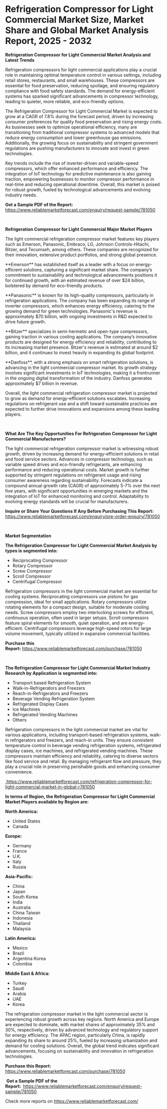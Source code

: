 <p><h1>Refrigeration Compressor for Light Commercial Market Size, Market Share and Global Market Analysis Report, 2025 - 2032</h1></p><p><strong>Refrigeration Compressor for Light Commercial Market Analysis and Latest Trends</strong></p>
<p><p>Refrigeration compressors for light commercial applications play a crucial role in maintaining optimal temperature control in various settings, including retail stores, restaurants, and small warehouses. These compressors are essential for food preservation, reducing spoilage, and ensuring regulatory compliance with food safety standards. The demand for energy-efficient systems has sparked significant advancements in compressor technology, leading to quieter, more reliable, and eco-friendly options.</p><p>The Refrigeration Compressor for Light Commercial Market is expected to grow at a CAGR of 7.8% during the forecast period, driven by increasing consumer preferences for quality food preservation and rising energy costs. As businesses seek to optimize operational efficiency, many are transitioning from traditional compressor systems to advanced models that reduce energy consumption and lower greenhouse gas emissions. Additionally, the growing focus on sustainability and stringent government regulations are pushing manufacturers to innovate and invest in green technologies.</p><p>Key trends include the rise of inverter-driven and variable-speed compressors, which offer enhanced performance and efficiency. The integration of IoT technology for predictive maintenance is also gaining traction, empowering businesses to monitor compressor performance in real-time and reducing operational downtime. Overall, this market is poised for robust growth, fueled by technological advancements and evolving industry needs.</p></p>
<p><strong>Get a Sample PDF of the Report:&nbsp;</strong> <a href="https://www.reliablemarketforecast.com/enquiry/request-sample/781050?utm_campaign=3310&utm_medium=2&utm_source=Github&utm_content=ia&utm_term=26032025&utm_id=refrigeration-compressor-for-light-commercial">https://www.reliablemarketforecast.com/enquiry/request-sample/781050</a></p>
<p>&nbsp;</p>
<p><strong>Refrigeration Compressor for Light Commercial Major Market Players</strong></p>
<p><p>The light commercial refrigeration compressor market features key players such as Emerson, Panasonic, Embraco, LG, Johnson Controls-Hitachi, Bitzer, and Tecumseh, among others. These companies are recognized for their innovation, extensive product portfolios, and strong global presence.</p><p>**Emerson** has established itself as a leader with a focus on energy-efficient solutions, capturing a significant market share. The company’s commitment to sustainability and technological advancements positions it for continued growth, with an estimated revenue of over $24 billion, bolstered by demand for eco-friendly products.</p><p>**Panasonic** is known for its high-quality compressors, particularly in refrigeration applications. The company has been expanding its range of inverter compressors, which enhances energy efficiency, catering to the growing demand for green technologies. Panasonic's revenue is approximately $70 billion, with ongoing investments in R&D expected to drive future growth.</p><p>**Bitzer** specializes in semi-hermetic and open-type compressors, gaining traction in various cooling applications. The company’s innovative products are designed for energy efficiency and reliability, contributing to its increasing market presence. Bitzer's revenue is estimated at around $2 billion, and it continues to invest heavily in expanding its global footprint.</p><p>**Danfoss**, with a strong emphasis on smart refrigeration solutions, is advancing in the light commercial compressor market. Its growth strategy involves significant investments in IoT technologies, making it a frontrunner in the ongoing digital transformation of the industry. Danfoss generates approximately $7 billion in revenue.</p><p>Overall, the light commercial refrigeration compressor market is projected to grow as demand for energy-efficient solutions escalates. Increasing regulations on refrigerant use and a shift toward sustainable practices are expected to further drive innovations and expansions among these leading players.</p></p>
<p>&nbsp;</p>
<p><strong>What Are The Key Opportunities For Refrigeration Compressor for Light Commercial Manufacturers?</strong></p>
<p><p>The light commercial refrigeration compressor market is witnessing robust growth, driven by increasing demand for energy-efficient solutions in retail and food service sectors. Advances in compressor technology, such as variable speed drives and eco-friendly refrigerants, are enhancing performance and reducing operational costs. Market growth is further supported by stringent regulations on refrigerant usage and rising consumer awareness regarding sustainability. Forecasts indicate a compound annual growth rate (CAGR) of approximately 5-7% over the next five years, with significant opportunities in emerging markets and the integration of IoT for enhanced monitoring and control. Adaptability to evolving energy standards will be crucial for manufacturers.</p></p>
<p><strong>Inquire or Share Your Questions If Any Before Purchasing This Report:</strong> <a href="https://www.reliablemarketforecast.com/enquiry/pre-order-enquiry/781050?utm_campaign=3310&utm_medium=2&utm_source=Github&utm_content=ia&utm_term=26032025&utm_id=refrigeration-compressor-for-light-commercial">https://www.reliablemarketforecast.com/enquiry/pre-order-enquiry/781050</a></p>
<p>&nbsp;</p>
<p><strong>Market Segmentation</strong></p>
<p><strong>The Refrigeration Compressor for Light Commercial Market Analysis by types is segmented into:</strong></p>
<p><ul><li>Reciprocating Compressor</li><li>Rotary Compressor</li><li>Screw Compressor</li><li>Scroll Compressor</li><li>Centrifugal Compressor</li></ul></p>
<p><p>Refrigeration compressors in the light commercial market are essential for cooling systems. Reciprocating compressors use pistons for gas compression, ideal for small applications. Rotary compressors utilize rotating elements for a compact design, suitable for moderate cooling needs. Screw compressors employ two interlocking screws for efficient, continuous operation, often used in larger setups. Scroll compressors feature spiral elements for smooth, quiet operation, and are energy-efficient. Centrifugal compressors leverage high-speed rotors for large volume movement, typically utilized in expansive commercial facilities.</p></p>
<p><strong>Purchase this Report:&nbsp;</strong><a href="https://www.reliablemarketforecast.com/purchase/781050?utm_campaign=3310&utm_medium=2&utm_source=Github&utm_content=ia&utm_term=26032025&utm_id=refrigeration-compressor-for-light-commercial">https://www.reliablemarketforecast.com/purchase/781050</a></p>
<p>&nbsp;</p>
<p><strong>The Refrigeration Compressor for Light Commercial Market Industry Research by Application is segmented into:</strong></p>
<p><ul><li>Transport based Refrigeration System</li><li>Walk-in-Refrigerators and Freezers</li><li>Reach-in-Refrigerators and Freezers</li><li>Beverage Vending Refrigeration System</li><li>Refrigerated Display Cases</li><li>Ice Machines</li><li>Refrigerated Vending Machines</li><li>Others</li></ul></p>
<p><p>Refrigeration compressors in the light commercial market are vital for various applications, including transport-based refrigeration systems, walk-in refrigerators and freezers, and reach-in units. They ensure consistent temperature control in beverage vending refrigeration systems, refrigerated display cases, ice machines, and refrigerated vending machines. These compressors maintain efficiency and reliability, catering to diverse sectors like food service and retail. By managing refrigerant flow and pressure, they play a crucial role in preserving perishable goods and enhancing consumer convenience.</p></p>
<p><a href="https://www.reliablemarketforecast.com/refrigeration-compressor-for-light-commercial-market-in-global-r781050?utm_campaign=3310&utm_medium=2&utm_source=Github&utm_content=ia&utm_term=26032025&utm_id=refrigeration-compressor-for-light-commercial">&nbsp;https://www.reliablemarketforecast.com/refrigeration-compressor-for-light-commercial-market-in-global-r781050</a></p>
<p><strong>In terms of Region, the Refrigeration Compressor for Light Commercial Market Players available by Region are:</strong></p>
<p>
    <p> <strong> North America: </strong>
        <ul>
            <li>United States</li>
            <li>Canada</li>
        </ul>
        </p> 
    <p> <strong> Europe: </strong>
        <ul>
            <li>Germany</li>
            <li>France</li>
            <li>U.K.</li>
            <li>Italy</li>
            <li>Russia</li>
        </ul>
        </p> 
    <p> <strong> Asia-Pacific: </strong>
        <ul>
            <li>China</li>
            <li>Japan</li>
            <li>South Korea</li>
            <li>India</li>
            <li>Australia</li>
            <li>China Taiwan</li>
            <li>Indonesia</li>
            <li>Thailand</li>
            <li>Malaysia</li>
        </ul>
        </p> 
    <p> <strong> Latin America: </strong>
        <ul>
            <li>Mexico</li>
            <li>Brazil</li>
            <li>Argentina Korea</li>
            <li>Colombia</li>
        </ul>
        </p> 
    <p> <strong> Middle East & Africa: </strong>
        <ul>
            <li>Turkey</li>
            <li>Saudi</li>
            <li>Arabia</li>
            <li>UAE</li>
            <li>Korea</li>
        </ul>
    </p>
    </p>
<p><p>The refrigeration compressor market in the light commercial sector is experiencing robust growth across key regions. North America and Europe are expected to dominate, with market shares of approximately 35% and 30%, respectively, driven by advanced technology and regulatory support for energy efficiency. The APAC region, particularly China, is rapidly expanding its share to around 25%, fueled by increasing urbanization and demand for cooling solutions. Overall, the global trend indicates significant advancements, focusing on sustainability and innovation in refrigeration technologies.</p></p>
<p><strong>Purchase this Report: </strong><a href="https://www.reliablemarketforecast.com/purchase/781050?utm_campaign=3310&utm_medium=2&utm_source=Github&utm_content=ia&utm_term=26032025&utm_id=refrigeration-compressor-for-light-commercial">https://www.reliablemarketforecast.com/purchase/781050</a></p>
<p>&nbsp;<strong>Get a Sample PDF of the Report:&nbsp;&nbsp;</strong><a href="https://www.reliablemarketforecast.com/enquiry/request-sample/781050?utm_campaign=3310&utm_medium=2&utm_source=Github&utm_content=ia&utm_term=26032025&utm_id=refrigeration-compressor-for-light-commercial">https://www.reliablemarketforecast.com/enquiry/request-sample/781050</a></p>
<p><strong></strong></p>
<p>Check more reports on <a href="https://www.reliablemarketforecast.com/?utm_campaign=3310&utm_medium=2&utm_source=Github&utm_content=ia&utm_term=26032025&utm_id=refrigeration-compressor-for-light-commercial">https://www.reliablemarketforecast.com/</a></p>